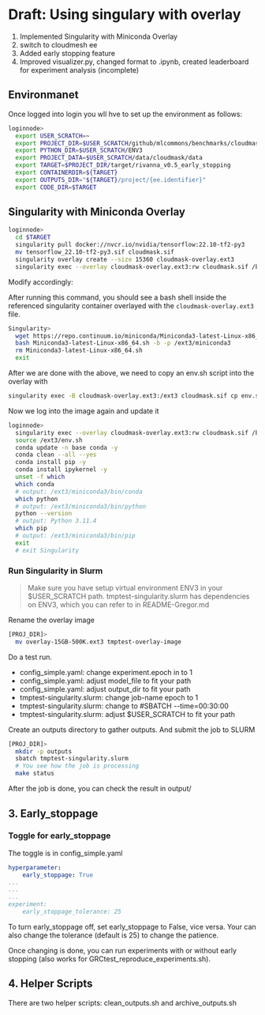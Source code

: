 # Draft: Using singulary with overlay

1. Implemented Singularity with Miniconda Overlay
2. switch to cloudmesh ee
3. Added early stopping feature
4. Improved visualizer.py, changed format to .ipynb, created leaderboard for experiment analysis (incomplete)

## Environmanet

Once logged into login you wll hve to set up the environment as follows:

```bash
loginnode>
  export USER_SCRATCH=~
  export PROJECT_DIR=$USER_SCRATCH/github/mlcommons/benchmarks/cloudmask
  export PYTHON_DIR=$USER_SCRATCH/ENV3
  export PROJECT_DATA=$USER_SCRATCH/data/cloudmask/data
  export TARGET=$PROJECT_DIR/target/rivanna_v0.5_early_stopping
  export CONTAINERDIR=${TARGET}
  export OUTPUTS_DIR="${TARGET}/project/{ee.identifier}"
  export CODE_DIR=$TARGET
```


## Singularity with Miniconda Overlay

```bash
loginnode> 
  cd $TARGET
  singularity pull docker://nvcr.io/nvidia/tensorflow:22.10-tf2-py3
  mv tensorflow_22.10-tf2-py3.sif cloudmask.sif
  singularity overlay create --size 15360 cloudmask-overlay.ext3
  singularity exec --overlay cloudmask-overlay.ext3:rw cloudmask.sif /bin/bash
```

Modify accordingly:

After running this command, you should see a bash shell inside the
referenced singularity container overlayed with the 
`cloudmask-overlay.ext3` file.

```bash
Singularity> 
  wget https://repo.continuum.io/miniconda/Miniconda3-latest-Linux-x86_64.sh
  bash Miniconda3-latest-Linux-x86_64.sh -b -p /ext3/miniconda3
  rm Miniconda3-latest-Linux-x86_64.sh
  exit
```

After we are done with the above, we need to copy an env.sh script into the overlay with

```bash
singularity exec -B cloudmask-overlay.ext3:/ext3 cloudmask.sif cp env.sh /ext3/env.sh
```

Now we log into the image again and update it

```bash
loginnode>
  singularity exec --overlay cloudmask-overlay.ext3:rw cloudmask.sif /bin/bash
  source /ext3/env.sh
  conda update -n base conda -y
  conda clean --all --yes
  conda install pip -y
  conda install ipykernel -y
  unset -f which
  which conda
  # output: /ext3/miniconda3/bin/conda
  which python
  # output: /ext3/miniconda3/bin/python
  python --version
  # output: Python 3.11.4
  which pip
  # output: /ext3/miniconda3/bin/pip
  exit
  # exit Singularity
```

### Run Singularity in Slurm

> Make sure you have setup virtual environment ENV3 in your $USER_SCRATCH path. tmptest-singularity.slurm has dependencies on ENV3, which you can refer to in README-Gregor.md</mark>

Rename the overlay image

```bash
[PROJ_DIR]> 
  mv overlay-15GB-500K.ext3 tmptest-overlay-image
```
Do a test run. 

* config_simple.yaml: change experiment.epoch in to 1
* config_simple.yaml: adjust model_file to fit your path
* config_simple.yaml: adjust output_dir to fit your path
* tmptest-singularity.slurm: change job-name epoch to 1
* tmptest-singularity.slurm: change to #SBATCH --time=00:30:00
* tmptest-singularity.slurm: adjust $USER_SCRATCH to fit your path

Create an outputs directory to gather outputs.
And submit the job to SLURM

```bash
[PROJ_DIR]> 
  mkdir -p outputs
  sbatch tmptest-singularity.slurm
  # You see how the job is processing
  make status
```

After the job is done, you can check the result in output/

## 3. Early_stoppage

### Toggle for early_stoppage

The toggle is in config_simple.yaml

```yaml
hyperparameter:
    early_stoppage: True
...
...
...
experiment:
    early_stoppage_tolerance: 25
```

To turn early_stoppage off, set early_stoppage to False, vice versa. Your can also change the tolerance (default is 25) to change the patience.

Once changing is done, you can run experiments with or without early stopping (also works for GRCtest_reproduce_experiments.sh).


## 4. Helper Scripts

There are two helper scripts: clean_outputs.sh and archive_outputs.sh


